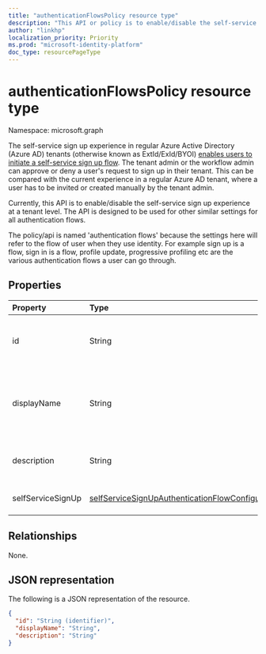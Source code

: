 ```yaml
---
title: "authenticationFlowsPolicy resource type"
description: "This API or policy is to enable/disable the self-service sign up experience at a tenant level. This is designed to be used for other similar settings for all authentication flows."
author: "linkhp"
localization_priority: Priority
ms.prod: "microsoft-identity-platform"
doc_type: resourcePageType
---
```


# authenticationFlowsPolicy resource type


Namespace: microsoft.graph

The self-service sign up experience in regular Azure Active Directory (Azure AD) tenants (otherwise known as ExtId/ExId/BYOI) [enables users to initiate a self-service sign up flow](../resources/selfservicesignupauthenticationflowconfiguration.md). The tenant admin or the workflow admin can approve or deny a user's request to sign up in their tenant. This can be compared with the current experience in a regular Azure AD tenant, where a user has to be invited or created manually by the tenant admin. 

Currently, this API is to enable/disable the self-service sign up experience at a tenant level. The API is designed to be used for other similar settings for all authentication flows.

The policy/api is named 'authentication flows' because the settings here will refer to the flow of user when they use identity. For example sign up is a flow, sign in is a flow, profile update, progressive profiling etc are the various authentication flows a user can go through.

## Properties
|Property|Type|Description|Key|Required|ReadOnly|
|:-------|:---|:----------|:--|:-------|:-------|
|id|String| Inherited property. The ID of the authentication flows policy|Yes|No|Yes|
|displayName|String| Inherited property.The human-readable name of the policy, "Authentication flows policy"|No|No|Yes|
|description|String|Inherited property. A description of the policy|No|No|Yes|
|selfServiceSignUp|[selfServiceSignUpAuthenticationFlowConfiguration](../resources/selfservicesignupauthenticationflowconfiguration.md)|Self-service sign-up configuration |No|No|No|

## Relationships
None.

## JSON representation
The following is a JSON representation of the resource.
<!-- {
  "blockType": "resource",
  "keyProperty": "id",
  "@odata.type": "microsoft.graph.authenticationFlowsPolicy",
  "baseType": "",
  "openType": false
}
-->
<!--
{
  "@odata.type": "#microsoft.graph.authenticationFlowsPolicy",
  "selfServiceSignUp": {
    "@odata.type": "microsoft.graph.selfServiceSignUpAuthenticationFlowConfiguration"
  },
  "id": "String (identifier)",
  "displayName": "String",
  "description": "String"
}
-->
``` json
{
  "id": "String (identifier)",
  "displayName": "String",
  "description": "String"
}
```
